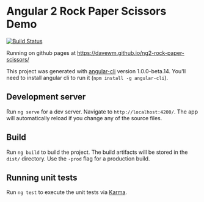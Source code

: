 # Angular 2 Rock Paper Scissors Demo
[![Build Status](https://travis-ci.org/DaveWM/ng2-rock-paper-scissors.svg?branch=master)](https://travis-ci.org/DaveWM/ng2-rock-paper-scissors)

Running on github pages at https://davewm.github.io/ng2-rock-paper-scissors/

This project was generated with [angular-cli](https://github.com/angular/angular-cli) version 1.0.0-beta.14. You'll need to install angular cli to run it (`npm install -g angular-cli`).

## Development server
Run `ng serve` for a dev server. Navigate to `http://localhost:4200/`. The app will automatically reload if you change any of the source files.

## Build

Run `ng build` to build the project. The build artifacts will be stored in the `dist/` directory. Use the `-prod` flag for a production build.

## Running unit tests

Run `ng test` to execute the unit tests via [Karma](https://karma-runner.github.io).
